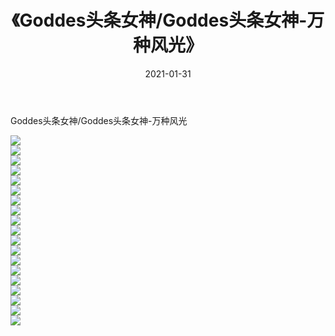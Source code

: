﻿---
layout: post
title:  《Goddes头条女神/Goddes头条女神-万种风光》
date:   2021-01-31
img: http://img.660000.xyz/Sharelink/网络美图/2021/Goddes头条女神/Goddes头条女神-万种风光/000.jpg
categories: [美女, 清纯, 唯美]
---

Goddes头条女神/Goddes头条女神-万种风光

 ![](http://img.660000.xyz/Sharelink/网络美图/2021/Goddes头条女神/Goddes头条女神-万种风光/001.jpg) <br>![](http://img.660000.xyz/Sharelink/网络美图/2021/Goddes头条女神/Goddes头条女神-万种风光/002.jpg) <br>![](http://img.660000.xyz/Sharelink/网络美图/2021/Goddes头条女神/Goddes头条女神-万种风光/003.jpg) <br>![](http://img.660000.xyz/Sharelink/网络美图/2021/Goddes头条女神/Goddes头条女神-万种风光/004.jpg) <br>![](http://img.660000.xyz/Sharelink/网络美图/2021/Goddes头条女神/Goddes头条女神-万种风光/005.jpg) <br>![](http://img.660000.xyz/Sharelink/网络美图/2021/Goddes头条女神/Goddes头条女神-万种风光/006.jpg) <br>![](http://img.660000.xyz/Sharelink/网络美图/2021/Goddes头条女神/Goddes头条女神-万种风光/007.jpg) <br>![](http://img.660000.xyz/Sharelink/网络美图/2021/Goddes头条女神/Goddes头条女神-万种风光/008.jpg) <br>![](http://img.660000.xyz/Sharelink/网络美图/2021/Goddes头条女神/Goddes头条女神-万种风光/009.jpg) <br>![](http://img.660000.xyz/Sharelink/网络美图/2021/Goddes头条女神/Goddes头条女神-万种风光/010.jpg) <br>![](http://img.660000.xyz/Sharelink/网络美图/2021/Goddes头条女神/Goddes头条女神-万种风光/011.jpg) <br>![](http://img.660000.xyz/Sharelink/网络美图/2021/Goddes头条女神/Goddes头条女神-万种风光/012.jpg) <br>![](http://img.660000.xyz/Sharelink/网络美图/2021/Goddes头条女神/Goddes头条女神-万种风光/013.jpg) <br>![](http://img.660000.xyz/Sharelink/网络美图/2021/Goddes头条女神/Goddes头条女神-万种风光/014.jpg) <br>![](http://img.660000.xyz/Sharelink/网络美图/2021/Goddes头条女神/Goddes头条女神-万种风光/015.jpg) <br>![](http://img.660000.xyz/Sharelink/网络美图/2021/Goddes头条女神/Goddes头条女神-万种风光/016.jpg) <br>![](http://img.660000.xyz/Sharelink/网络美图/2021/Goddes头条女神/Goddes头条女神-万种风光/017.jpg) <br>![](http://img.660000.xyz/Sharelink/网络美图/2021/Goddes头条女神/Goddes头条女神-万种风光/018.jpg) <br>![](http://img.660000.xyz/Sharelink/网络美图/2021/Goddes头条女神/Goddes头条女神-万种风光/019.jpg) <br>